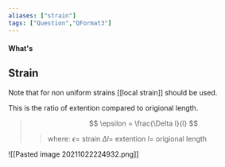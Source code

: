 ```yaml
---
aliases: ["strain"]
tags: ["Question","QFormat3"]
---
```


#### What's
## Strain
Note that for non uniform strains [[local strain]] should be used.

This is the ratio of extention compared to origional length.

> $$ \epsilon =  \frac{\Delta l}{l} $$ 
>> where:
>> $\epsilon=$ strain 
>> $\Delta l=$ extention
>> $l=$ origional length

![[Pasted image 20211022224932.png]]